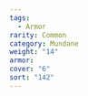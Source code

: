 ```yaml
---  
tags:  
  - Armor  
rarity: Common  
category: Mundane  
weight: "14"  
armor:   
cover: "6"  
sort: "142"  
---  
```

